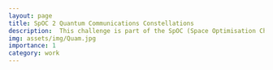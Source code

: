 ```yaml
---
layout: page
title: SpOC 2 Quantum Communications Constellations
description:  This challenge is part of the SpOC (Space Optimisation Challenge) organised by ESA's Advanced Concepts Team and hosted in GECCO 2023.
img: assets/img/Quam.jpg
importance: 1
category: work
---
```


 